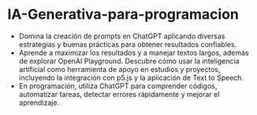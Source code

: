 # IA-Generativa-para-programacion

- Domina la creación de prompts en ChatGPT aplicando diversas estrategias y buenas prácticas para obtener resultados confiables. 
- Aprende a maximizar los resultados y a manejar textos largos, además de explorar OpenAI Playground. 
Descubre cómo usar la inteligencia artificial como herramienta de apoyo en estudios y proyectos, incluyendo la integración con p5.js y la aplicación de Text to Speech. 
- En programación, utiliza ChatGPT para comprender códigos, automatizar tareas, detectar errores rápidamente y mejorar el aprendizaje.